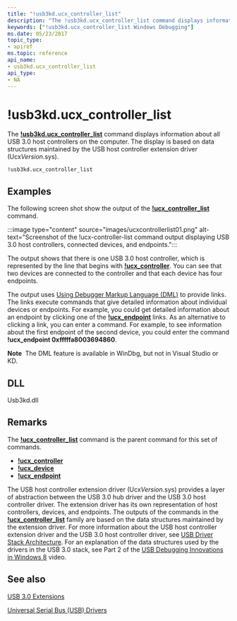 ```yaml
---
title: "!usb3kd.ucx_controller_list"
description: "The !usb3kd.ucx_controller_list command displays information about all USB 3.0 host controllers on the computer. The display is based on data structures maintained by UcxVersion.sys."
keywords: ["!usb3kd.ucx_controller_list Windows Debugging"]
ms.date: 05/23/2017
topic_type:
- apiref
ms.topic: reference
api_name:
- usb3kd.ucx_controller_list
api_type:
- NA
---
```


# !usb3kd.ucx\_controller\_list

The [**!usb3kd.ucx\_controller\_list**](-usb3kd-device-info.md) command displays information about all USB 3.0 host controllers on the computer. The display is based on data structures maintained by the USB host controller extension driver (Ucx*Version*.sys).

```dbgcmd
!usb3kd.ucx_controller_list
```

## Examples

The following screen shot show the output of the [**!ucx\_controller\_list**](-usb3kd-device-info.md) command.

:::image type="content" source="images/ucxcontrollerlist01.png" alt-text="Screenshot of the !ucx-controller-list command output displaying USB 3.0 host controllers, connected devices, and endpoints.":::

The output shows that there is one USB 3.0 host controller, which is represented by the line that begins with [**!ucx\_controller**](-usb3kd-ucx-controller.md). You can see that two devices are connected to the controller and that each device has four endpoints.

The output uses [Using Debugger Markup Language (DML)](../debugger/debugger-markup-language-commands.md) to provide links. The links execute commands that give detailed information about individual devices or endpoints. For example, you could get detailed information about an endpoint by clicking one of the [**!ucx\_endpoint**](-usb3kd-ucx-endpoint.md) links. As an alternative to clicking a link, you can enter a command. For example, to see information about the first endpoint of the second device, you could enter the command **!ucx\_endpoint 0xfffffa8003694860**.

**Note**  The DML feature is available in WinDbg, but not in Visual Studio or KD.
## DLL

Usb3kd.dll

## Remarks

The [**!ucx\_controller\_list**](-usb3kd-device-info.md) command is the parent command for this set of commands.

-   [**!ucx\_controller**](-usb3kd-ucx-controller.md)
-   [**!ucx\_device**](-usb3kd-ucx-device.md)
-   [**!ucx\_endpoint**](-usb3kd-ucx-endpoint.md)

The USB host controller extension driver (Ucx*Version*.sys) provides a layer of abstraction between the USB 3.0 hub driver and the USB 3.0 host controller driver. The extension driver has its own representation of host controllers, devices, and endpoints. The outputs of the commands in the [**!ucx\_controller\_list**](-usb3kd-device-info.md) family are based on the data structures maintained by the extension driver. For more information about the USB host controller extension driver and the USB 3.0 host controller driver, see [USB Driver Stack Architecture](../usbcon/usb-3-0-driver-stack-architecture.md). For an explanation of the data structures used by the drivers in the USB 3.0 stack, see Part 2 of the [USB Debugging Innovations in Windows 8](/events/build-build2011/hw-258p) video.

## See also

[USB 3.0 Extensions](usb-3-extensions.md)

[Universal Serial Bus (USB) Drivers](../usbcon/index.md)
